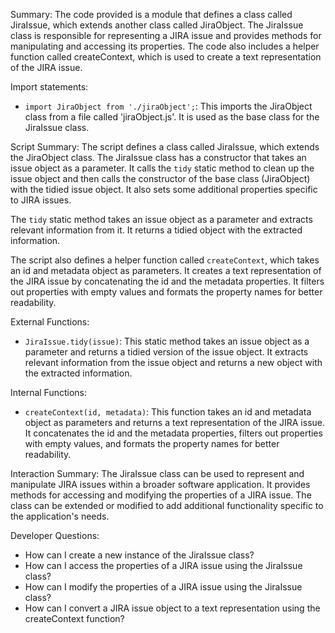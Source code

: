 Summary:
The code provided is a module that defines a class called JiraIssue, which extends another class called JiraObject. The JiraIssue class is responsible for representing a JIRA issue and provides methods for manipulating and accessing its properties. The code also includes a helper function called createContext, which is used to create a text representation of the JIRA issue.

Import statements:
- `import JiraObject from './jiraObject';`: This imports the JiraObject class from a file called 'jiraObject.js'. It is used as the base class for the JiraIssue class.

Script Summary:
The script defines a class called JiraIssue, which extends the JiraObject class. The JiraIssue class has a constructor that takes an issue object as a parameter. It calls the `tidy` static method to clean up the issue object and then calls the constructor of the base class (JiraObject) with the tidied issue object. It also sets some additional properties specific to JIRA issues.

The `tidy` static method takes an issue object as a parameter and extracts relevant information from it. It returns a tidied object with the extracted information.

The script also defines a helper function called `createContext`, which takes an id and metadata object as parameters. It creates a text representation of the JIRA issue by concatenating the id and the metadata properties. It filters out properties with empty values and formats the property names for better readability.

External Functions:
- `JiraIssue.tidy(issue)`: This static method takes an issue object as a parameter and returns a tidied version of the issue object. It extracts relevant information from the issue object and returns a new object with the extracted information.

Internal Functions:
- `createContext(id, metadata)`: This function takes an id and metadata object as parameters and returns a text representation of the JIRA issue. It concatenates the id and the metadata properties, filters out properties with empty values, and formats the property names for better readability.

Interaction Summary:
The JiraIssue class can be used to represent and manipulate JIRA issues within a broader software application. It provides methods for accessing and modifying the properties of a JIRA issue. The class can be extended or modified to add additional functionality specific to the application's needs.

Developer Questions:
- How can I create a new instance of the JiraIssue class?
- How can I access the properties of a JIRA issue using the JiraIssue class?
- How can I modify the properties of a JIRA issue using the JiraIssue class?
- How can I convert a JIRA issue object to a text representation using the createContext function?